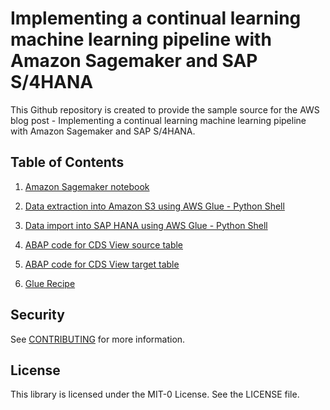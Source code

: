 # Implementing a continual learning machine learning pipeline with Amazon Sagemaker and SAP S/4HANA

This Github repository is created to provide the sample source for the AWS blog post - Implementing a continual learning machine learning pipeline with Amazon Sagemaker and SAP S/4HANA.

## Table of Contents
1. [Amazon Sagemaker notebook](scripts/ml.ipynb) 

1. [Data extraction into Amazon S3 using AWS Glue - Python Shell](scripts/sap-data-extraction.py) 

2. [Data import into SAP HANA using AWS Glue - Python Shell](scripts/sap-data-import.py) 

3. [ABAP code for CDS View source table](scripts/sap-abap-cds-view-source-table) 

4. [ABAP code for CDS View target table](scripts/sap-abap-cds-view-target-table) 

5. [Glue Recipe](scripts/glue-databrew-recipe.yaml)

## Security

See [CONTRIBUTING](CONTRIBUTING.md#security-issue-notifications) for more information.

## License

This library is licensed under the MIT-0 License. See the LICENSE file.

